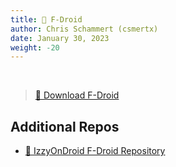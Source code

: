 ```yaml
---
title: 📱 F-Droid
author: Chris Schammert (csmertx)
date: January 30, 2023
weight: -20
---
```


<br />

> [🔗 Download F-Droid](https://f-droid.org/F-Droid.apk)

## Additional Repos

- [🔗 IzzyOnDroid F-Droid Repository](https://apt.izzysoft.de/fdroid/repo)